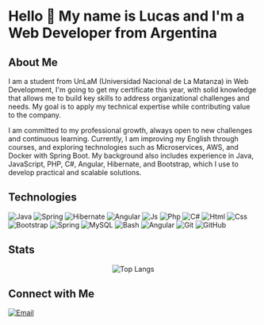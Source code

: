 # Hello 👋 My name is Lucas and I'm a Web Developer from Argentina  

## About Me  
I am a student from UnLaM (Universidad Nacional de La Matanza) in Web Development, I'm going to get my certificate this year, with solid knowledge that allows me to build key skills to address organizational challenges and needs. My goal is to apply my technical expertise while contributing value to the company.

I am committed to my professional growth, always open to new challenges and continuous learning. Currently, I am improving my English through courses, and exploring technologies such as Microservices, AWS, and Docker with Spring Boot. My background also includes experience in Java, JavaScript, PHP, C#, Angular, Hibernate, and Bootstrap, which I use to develop practical and scalable solutions.

## Technologies  
![Java](https://skillicons.dev/icons?i=java) ![Spring](https://skillicons.dev/icons?i=spring) ![Hibernate](https://skillicons.dev/icons?i=hibernate) ![Angular](https://skillicons.dev/icons?i=angular) ![Js](https://skillicons.dev/icons?i=js) ![Php](https://skillicons.dev/icons?i=php) ![C#](https://skillicons.dev/icons?i=cs) ![Html](https://skillicons.dev/icons?i=html) ![Css](https://skillicons.dev/icons?i=css) ![Bootstrap](https://skillicons.dev/icons?i=bootstrap) ![Spring](https://skillicons.dev/icons?i=spring) ![MySQL](https://skillicons.dev/icons?i=mysql) ![Bash](https://skillicons.dev/icons?i=bash) ![Angular](https://skillicons.dev/icons?i=angular) ![Git](https://skillicons.dev/icons?i=git) ![GitHub](https://skillicons.dev/icons?i=github)

## Stats  
<div align="center">

![Top Langs](https://github-readme-stats.vercel.app/api/top-langs/?username=LukasGava&layout=compact&theme=radical)

</div>

## Connect with Me 
[![Email](https://img.shields.io/badge/Email-Contact-informational?style=flat&logo=gmail)](mailto:yourmail@gmail.com)  

